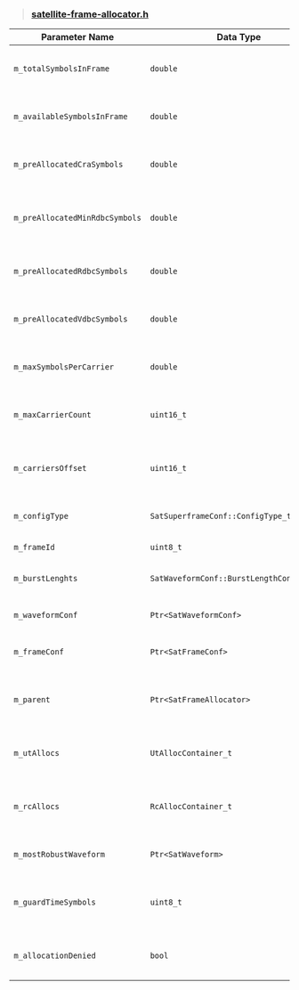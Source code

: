 > ### [satellite-frame-allocator.h](https://github.com/sns3/sns3-satellite/blob/0fc2b8c74f0d9c2b0c3ee4ed132064a40ad2daf1/model/satellite-frame-allocator.h)

| Parameter Name                 | Data Type                                | Description                                                     |
|-------------------------------|-------------------------------------------|-----------------------------------------------------------------|
| `m_totalSymbolsInFrame`       | `double`                                  | Total number of available symbols in the frame                 |
| `m_availableSymbolsInFrame`   | `double`                                  | Currently remaining symbols in the frame                       |
| `m_preAllocatedCraSymbols`    | `double`                                  | Pre-allocated CRA type symbols                                 |
| `m_preAllocatedMinRdbcSymbols`| `double`                                  | Pre-allocated minimum RBDC type symbols                        |
| `m_preAllocatedRdbcSymbols`   | `double`                                  | Pre-allocated RBDC type symbols                                |
| `m_preAllocatedVdbcSymbols`   | `double`                                  | Pre-allocated VBDC type symbols                                |
| `m_maxSymbolsPerCarrier`      | `double`                                  | Maximum available symbols per carrier                          |
| `m_maxCarrierCount`           | `uint16_t`                                | Maximum number of carriers in the frame                        |
| `m_carriersOffset`            | `uint16_t`                                | Number of carriers skipped in the current frame                |
| `m_configType`                | `SatSuperframeConf::ConfigType_t`         | Frame configuration type                                       |
| `m_frameId`                   | `uint8_t`                                 | Identifier of the frame                                        |
| `m_burstLenghts`              | `SatWaveformConf::BurstLengthContainer_t` | Configured burst lengths used                                 |
| `m_waveformConf`              | `Ptr<SatWaveformConf>`                    | Pointer to waveform configuration                             |
| `m_frameConf`                 | `Ptr<SatFrameConf>`                       | Pointer to frame configuration                                |
| `m_parent`                    | `Ptr<SatFrameAllocator>`                  | Pointer to parent allocator (if this is a sub-frame)          |
| `m_utAllocs`                  | `UtAllocContainer_t`                      | Stores user terminal (UT) allocation data                     |
| `m_rcAllocs`                  | `RcAllocContainer_t`                      | Stores resource class (RC) allocation data                    |
| `m_mostRobustWaveform`        | `Ptr<SatWaveform>`                        | Most robust supported waveform                                |
| `m_guardTimeSymbols`          | `uint8_t`                                 | Number of guard symbols between slots                         |
| `m_allocationDenied`          | `bool`                                    | Whether allocation for this frame is denied                  |
